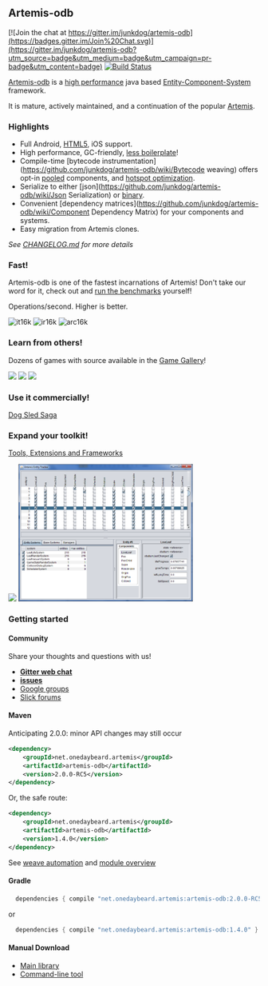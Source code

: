 ## Artemis-odb

[![Join the chat at https://gitter.im/junkdog/artemis-odb](https://badges.gitter.im/Join%20Chat.svg)](https://gitter.im/junkdog/artemis-odb?utm_source=badge&utm_medium=badge&utm_campaign=pr-badge&utm_content=badge)
[![Build Status](https://travis-ci.org/junkdog/artemis-odb.svg)](https://travis-ci.org/junkdog/artemis-odb)


[Artemis-odb](https://github.com/junkdog/artemis-odb/wiki/About) is a [high performance](https://github.com/junkdog/entity-system-benchmarks) java based [Entity-Component-System](https://github.com/junkdog/artemis-odb/wiki/Introduction-to-Entity-Systems) framework.

It is mature, actively maintained, and a continuation of the popular [Artemis](http://gamadu.com/artemis/).

### Highlights

- Full Android, [HTML5](https://github.com/junkdog/artemis-odb/wiki/GWT), iOS support.
- High performance, GC-friendly, [less boilerplate](https://github.com/junkdog/artemis-odb/wiki/@Wire)!
- Compile-time [bytecode instrumentation](https://github.com/junkdog/artemis-odb/wiki/Bytecode weaving) offers opt-in [pooled](https://github.com/junkdog/artemis-odb/wiki/@PooledWeaver) components, and [hotspot optimization](https://github.com/junkdog/artemis-odb/wiki/Hotspot-Optimization).
- Serialize to either [json](https://github.com/junkdog/artemis-odb/wiki/Json Serialization) or [binary](https://github.com/junkdog/artemis-odb/wiki/Kryo-Serialization).
- Convenient [dependency matrices](https://github.com/junkdog/artemis-odb/wiki/Component Dependency Matrix) for your components and systems.
- Easy migration from Artemis clones.

_See [CHANGELOG.md](https://github.com/junkdog/artemis-odb/blob/master/CHANGELOG.md) for more details_

### Fast!

Artemis-odb is one of the fastest incarnations of Artemis! 
Don't take our word for it, check out and [run the benchmarks](https://github.com/junkdog/entity-system-benchmarks) yourself!

Operations/second. Higher is better.

![it16k][it16k] ![ir16k][ir16k] ![arc16k][arc16k]

 [it1k]: http://junkdog.github.io/images/ecs-bench/iteration__1024_entities.png
 [it4k]: http://junkdog.github.io/images/ecs-bench/iteration__4096_entities.png
 [it16k]: http://junkdog.github.io/images/ecs-bench/iteration__16384_entities.png
 [it65k]: http://junkdog.github.io/images/ecs-bench/iteration__65536_entities.png
 [ir1k]: http://junkdog.github.io/images/ecs-bench/insert_remove__1024_entities.png
 [ir4k]: http://junkdog.github.io/images/ecs-bench/insert_remove__4096_entities.png
 [ir16k]: http://junkdog.github.io/images/ecs-bench/insert_remove__16384_entities.png
 [ir65k]: http://junkdog.github.io/images/ecs-bench/insert_remove__65536_entities.png 
 [arc1k]: http://junkdog.github.io/images/ecs-bench/add_remove_components__1024_entities.png
 [arc4k]: http://junkdog.github.io/images/ecs-bench/add_remove_components__4096_entities.png
 [arc16k]: http://junkdog.github.io/images/ecs-bench/add_remove_components__16384_entities.png
 [arc64k]: http://junkdog.github.io/images/ecs-bench/add_remove_components__65536_entities.png 

### Learn from others!

Dozens of games with source available in the [Game Gallery](https://github.com/junkdog/artemis-odb/wiki/Game-Gallery)!

<img src="http://i.imgur.com/DHy5k6h.png" width="235">
<img src="http://tikotepadventure.com/files/tikotep/201507/monolith.gif" width="235">
<img src="http://ludumdare.com/compo/wp-content/compo2//375043/22396-shot2.png-eq-900-500.jpg" width="235">

### Use it commercially!

[Dog Sled Saga](http://www.dogsledsaga.com/)

### Expand your toolkit!

 [Tools, Extensions and Frameworks](https://github.com/junkdog/artemis-odb/wiki/Extensions)

[<img src="https://raw.githubusercontent.com/wiki/junkdog/artemis-odb/images/cdm.png" width="350">](http://junkdog.github.io/matrix.html)
[<img src="https://github.com/Namek/artemis-odb-entity-tracker/raw/master/screenshot.png" width="350">](https://github.com/Namek/artemis-odb-entity-tracker)

### Getting started

#### Community

Share your thoughts and questions with us!

- **[Gitter web chat](https://gitter.im/junkdog/artemis-odb)**
- **[issues](https://github.com/junkdog/artemis-odb/issues)**
- [Google groups](https://groups.google.com/forum/#!forum/artemis-odb)
- [Slick forums](http://slick.ninjacave.com/forum/viewforum.php?f=28)

#### Maven


Anticipating 2.0.0: minor API changes may still occur

```xml
<dependency>
	<groupId>net.onedaybeard.artemis</groupId>
	<artifactId>artemis-odb</artifactId>
	<version>2.0.0-RC5</version>
</dependency>
```

Or, the safe route:

```xml
<dependency>
	<groupId>net.onedaybeard.artemis</groupId>
	<artifactId>artemis-odb</artifactId>
	<version>1.4.0</version>
</dependency>
```

See [weave automation](https://github.com/junkdog/artemis-odb/wiki/Weave-Automation) and [module overview](https://github.com/junkdog/artemis-odb/wiki/Module-Overview)

#### Gradle

```groovy
  dependencies { compile "net.onedaybeard.artemis:artemis-odb:2.0.0-RC5" }
```
or

```groovy
  dependencies { compile "net.onedaybeard.artemis:artemis-odb:1.4.0" }
```

#### Manual Download

 - [Main library](http://repo1.maven.org/maven2/net/onedaybeard/artemis/artemis-odb/2.0.0-RC5/) 
 - [Command-line tool](http://repo1.maven.org/maven2/net/onedaybeard/artemis/artemis-odb-cli/2.0.0-RC5/)

